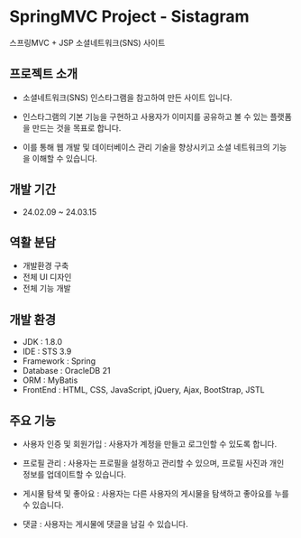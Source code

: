 # SpringMVC Project - Sistagram
스프링MVC + JSP 소셜네트워크(SNS) 사이트

## 프로젝트 소개
- 소셜네트워크(SNS) 인스타그램을 참고하여 만든 사이트 입니다.

- 인스타그램의 기본 기능을 구현하고 사용자가 이미지를 공유하고 볼 수 있는 플랫폼을 만드는 것을 목표로 합니다. 

- 이를 통해 웹 개발 및 데이터베이스 관리 기술을 향상시키고 소셜 네트워크의 기능을 이해할 수 있습니다.

## 개발 기간
- 24.02.09 ~ 24.03.15

## 역활 분담
- 개발환경 구축
- 전체 UI 디자인
- 전체 기능 개발

## 개발 환경
- JDK : 1.8.0
- IDE : STS 3.9
- Framework : Spring
- Database : OracleDB 21
- ORM : MyBatis
- FrontEnd : HTML, CSS, JavaScript, jQuery, Ajax, BootStrap, JSTL

## 주요 기능
 - 사용자 인증 및 회원가입 : 사용자가 계정을 만들고 로그인할 수 있도록 합니다.

 - 프로필 관리 : 사용자는 프로필을 설정하고 관리할 수 있으며, 프로필 사진과 개인 정보를 업데이트할 수 있습니다.

 - 게시물 탐색 및 좋아요 : 사용자는 다른 사용자의 게시물을 탐색하고 좋아요를 누를 수 있습니다.

 - 댓글 : 사용자는 게시물에 댓글을 남길 수 있습니다.
